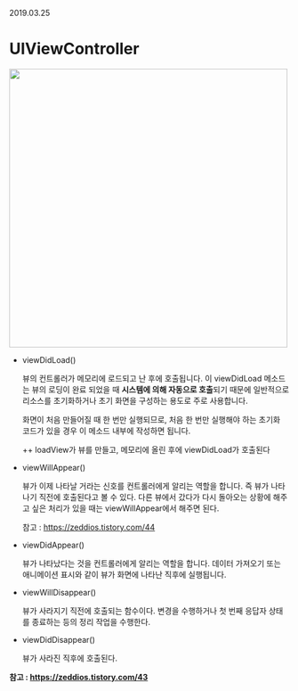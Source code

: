 2019.03.25

# UIViewController

<img width="500" src="https://t1.daumcdn.net/cfile/tistory/2613D13C58C64DE32C">

- viewDidLoad()  

  뷰의 컨트롤러가 메모리에 로드되고 난 후에 호출됩니다. 이 viewDidLoad 메소드는 뷰의 로딩이 완료 되었을 때 **시스템에 의해 자동으로 호출**되기 때문에 일반적으로 리소스를 초기화하거나 초기 화면을 구성하는 용도로 주로 사용합니다.

  화면이 처음 만들어질 때 한 번만 실행되므로, 처음 한 번만 실행해야 하는 초기화 코드가 있을 경우 이 메소드 내부에 작성하면 됩니다. 

   ++ loadView가 뷰를 만들고, 메모리에 올린 후에 viewDidLoad가 호출된다

- viewWillAppear()  

  뷰가 이제 나타날 거라는 신호를 컨트롤러에게 알리는 역할을 합니다. 즉 뷰가 나타나기 직전에 호출된다고 볼 수 있다. 다른 뷰에서 갔다가 다시 돌아오는 상황에 해주고 싶은 처리가 있을 때는 viewWillAppear에서 해주면 된다.

  참고 : https://zeddios.tistory.com/44

- viewDidAppear()  

  뷰가 나타났다는 것을 컨트롤러에게 알리는 역할을 합니다. 데이터 가져오기 또는 애니메이션 표시와 같이 뷰가 화면에 나타난 직후에 실행됩니다.

- viewWillDisappear()  

  뷰가 사라지기 직전에 호출되는 함수이다. 변경을 수행하거나 첫 번째 응답자 상태를 종료하는 등의 정리 작업을 수행한다. 

- viewDidDisappear()  

  뷰가 사라진 직후에 호출된다.


**참고 : https://zeddios.tistory.com/43**



